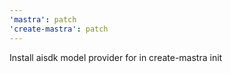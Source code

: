 ```yaml
---
'mastra': patch
'create-mastra': patch
---
```


Install aisdk model provider for in create-mastra init
